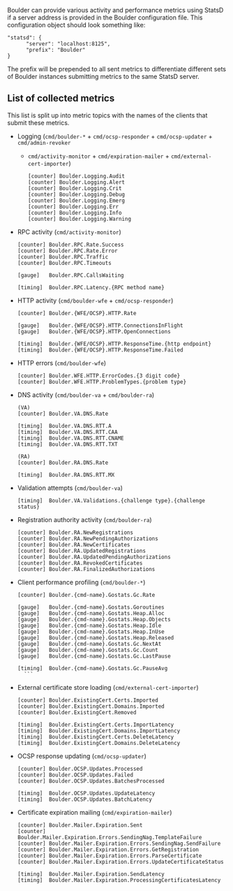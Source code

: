 Boulder can provide various activity and performance metrics using StatsD if a server address is provided in the Boulder configuration file. This configuration object should look something like:

```
"statsd": {
      "server": "localhost:8125",
      "prefix": "Boulder"
}
```

The prefix will be prepended to all sent metrics to differentiate different sets of Boulder instances submitting metrics to the same StatsD server.

## List of collected metrics

This list is split up into metric topics with the names of the clients that submit these metrics.

* Logging (`cmd/boulder-*` + `cmd/ocsp-responder` + `cmd/ocsp-updater` + `cmd/admin-revoker`
  + `cmd/activity-monitor` + `cmd/expiration-mailer` + `cmd/external-cert-importer`)

    ```
	[counter] Boulder.Logging.Audit
	[counter] Boulder.Logging.Alert
	[counter] Boulder.Logging.Crit
	[counter] Boulder.Logging.Debug
	[counter] Boulder.Logging.Emerg
	[counter] Boulder.Logging.Err
	[counter] Boulder.Logging.Info
	[counter] Boulder.Logging.Warning
	```

* RPC activity (`cmd/activity-monitor`)

    ```
	[counter] Boulder.RPC.Rate.Success
  [counter] Boulder.RPC.Rate.Error
	[counter] Boulder.RPC.Traffic
	[counter] Boulder.RPC.Timeouts

	[gauge]   Boulder.RPC.CallsWaiting

	[timing]  Boulder.RPC.Latency.{RPC method name}
	```

* HTTP activity (`cmd/boulder-wfe` + `cmd/ocsp-responder`)

    ```
	[counter] Boulder.{WFE/OCSP}.HTTP.Rate

  [gauge]   Boulder.{WFE/OCSP}.HTTP.ConnectionsInFlight
	[gauge]   Boulder.{WFE/OCSP}.HTTP.OpenConnections

	[timing]  Boulder.{WFE/OCSP}.HTTP.ResponseTime.{http endpoint}
	[timing]  Boulder.{WFE/OCSP}.HTTP.ResponseTime.Failed
    ```

*  HTTP errors (`cmd/boulder-wfe`)

    ```
	[counter] Boulder.WFE.HTTP.ErrorCodes.{3 digit code}
	[counter] Boulder.WFE.HTTP.ProblemTypes.{problem type}
    ```

* DNS activity (`cmd/boulder-va` + `cmd/boulder-ra`)

    ```
    (VA)
	[counter] Boulder.VA.DNS.Rate

  [timing]  Boulder.VA.DNS.RTT.A
  [timing]  Boulder.VA.DNS.RTT.CAA
  [timing]  Boulder.VA.DNS.RTT.CNAME
  [timing]  Boulder.VA.DNS.RTT.TXT

    (RA)
  [counter] Boulder.RA.DNS.Rate

  [timing]  Boulder.RA.DNS.RTT.MX
    ```

* Validation attempts (`cmd/boulder-va`)

    ```
	[timing]  Boulder.VA.Validations.{challenge type}.{challenge status}
    ```

* Registration authority activity (`cmd/boulder-ra`)

    ```
	[counter] Boulder.RA.NewRegistrations
	[counter] Boulder.RA.NewPendingAuthorizations
	[counter] Boulder.RA.NewCertificates
	[counter] Boulder.RA.UpdatedRegistrations
	[counter] Boulder.RA.UpdatedPendingAuthorizations
	[counter] Boulder.RA.RevokedCertificates
	[counter] Boulder.RA.FinalizedAuthorizations
    ```

* Client performance profiling (`cmd/boulder-*`)

    ```
	[counter] Boulder.{cmd-name}.Gostats.Gc.Rate

	[gauge]   Boulder.{cmd-name}.Gostats.Goroutines
	[gauge]   Boulder.{cmd-name}.Gostats.Heap.Alloc
	[gauge]   Boulder.{cmd-name}.Gostats.Heap.Objects
	[gauge]   Boulder.{cmd-name}.Gostats.Heap.Idle
	[gauge]   Boulder.{cmd-name}.Gostats.Heap.InUse
	[gauge]   Boulder.{cmd-name}.Gostats.Heap.Released
	[gauge]   Boulder.{cmd-name}.Gostats.Gc.NextAt
	[gauge]   Boulder.{cmd-name}.Gostats.Gc.Count
	[gauge]   Boulder.{cmd-name}.Gostats.Gc.LastPause

	[timing]  Boulder.{cmd-name}.Gostats.Gc.PauseAvg
	  ```

* External certificate store loading (`cmd/external-cert-importer`)

    ```
  [counter] Boulder.ExistingCert.Certs.Imported
  [counter] Boulder.ExistingCert.Domains.Imported
  [counter] Boulder.ExistingCert.Removed

  [timing]  Boulder.ExistingCert.Certs.ImportLatency
  [timing]  Boulder.ExistingCert.Domains.ImportLatency
  [timing]  Boulder.ExistingCert.Certs.DeleteLatency
  [timing]  Boulder.ExistingCert.Domains.DeleteLatency
    ```

* OCSP response updating (`cmd/ocsp-updater`)

    ```
  [counter] Boulder.OCSP.Updates.Processed
  [counter] Boulder.OCSP.Updates.Failed
  [counter] Boulder.OCSP.Updates.BatchesProcessed

  [timing]  Boulder.OCSP.Updates.UpdateLatency
  [timing]  Boulder.OCSP.Updates.BatchLatency
    ```

* Certificate expiration mailing (`cmd/expiration-mailer`)

    ```
  [counter] Boulder.Mailer.Expiration.Sent
  [counter] Boulder.Mailer.Expiration.Errors.SendingNag.TemplateFailure
  [counter] Boulder.Mailer.Expiration.Errors.SendingNag.SendFailure
  [counter] Boulder.Mailer.Expiration.Errors.GetRegistration
  [counter] Boulder.Mailer.Expiration.Errors.ParseCertificate
  [counter] Boulder.Mailer.Expiration.Errors.UpdateCertificateStatus

  [timing]  Boulder.Mailer.Expiration.SendLatency
  [timing]  Boulder.Mailer.Expiration.ProcessingCertificatesLatency
    ```
